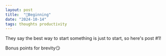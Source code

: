 ```yaml
---
layout: post
title:  "🐣Beginning"
date: "2024-10-14"
tags: thoughts productivity
---
```


They say the best way to start something is just to start, so here's post #1!

Bonus points for brevity😏
